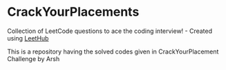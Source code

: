 # CrackYourPlacements
Collection of LeetCode questions to ace the coding interview! - Created using [LeetHub](https://github.com/QasimWani/LeetHub)


This is a repository having the solved codes given in CrackYourPlacement Challenge by Arsh
